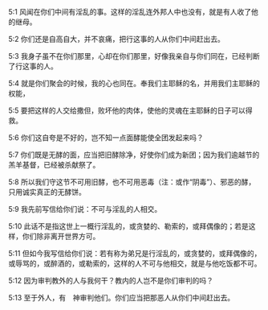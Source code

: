 <a id="1"></a>5:1  风闻在你们中间有淫乱的事。这样的淫乱连外邦人中也没有，就是有人收了他的继母。  

<a id="2"></a>5:2  你们还是自高自大，并不哀痛，把行这事的人从你们中间赶出去。  

<a id="3"></a>5:3  我身子虽不在你们那里，心却在你们那里，好像我亲自与你们同在，已经判断了行这事的人。  

<a id="4"></a>5:4  就是你们聚会的时候，我的心也同在。奉我们主耶稣的名，并用我们主耶稣的权能，  

<a id="5"></a>5:5  要把这样的人交给撒但，败坏他的肉体，使他的灵魂在主耶稣的日子可以得救。  

<a id="6"></a>5:6  你们这自夸是不好的，岂不知一点面酵能使全团发起来吗？  

<a id="7"></a>5:7  你们既是无酵的面，应当把旧酵除净，好使你们成为新团；因为我们逾越节的羔羊基督，已经被杀献祭了。  

<a id="8"></a>5:8  所以我们守这节不可用旧酵，也不可用恶毒（注：或作“阴毒”）、邪恶的酵，只用诚实真正的无酵饼。  

<a id="9"></a>5:9  我先前写信给你们说：不可与淫乱的人相交。  

<a id="10"></a>5:10  此话不是指这世上一概行淫乱的，或贪婪的、勒索的，或拜偶像的；若是这样，你们除非离开世界方可。  

<a id="11"></a>5:11  但如今我写信给你们说：若有称为弟兄是行淫乱的，或贪婪的，或拜偶像的，或辱骂的，或醉酒的，或勒索的，这样的人不可与他相交，就是与他吃饭都不可。  

<a id="12"></a>5:12  因为审判教外的人与我何干？教内的人岂不是你们审判的吗？  

<a id="13"></a>5:13  至于外人，有　神审判他们。你们应当把那恶人从你们中间赶出去。  
